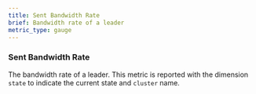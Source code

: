 ```yaml
---
title: Sent Bandwidth Rate
brief: Bandwidth rate of a leader
metric_type: gauge
---
```

### Sent Bandwidth Rate
The bandwidth rate of a leader. This metric is reported with the dimension `state` to indicate the current state and `cluster` name.
